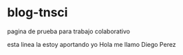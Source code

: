 # blog-tnsci
pagina de prueba para trabajo colaborativo

esta linea la estoy aportando yo
Hola me llamo Diego Perez
